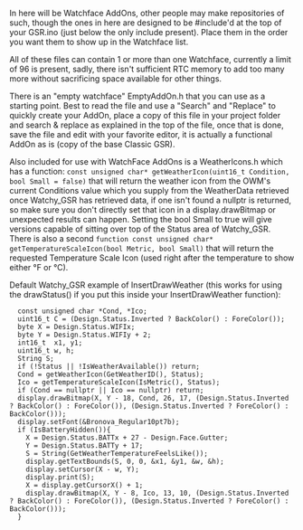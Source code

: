 In here will be Watchface AddOns, other people may make repositories of such, though the ones in here are designed to be #include'd at the top of your GSR.ino (just below the only include present).  Place them in the order you want them to show up in the Watchface list.

All of these files can contain 1 or more than one Watchface, currently a limit of 96 is present, sadly, there isn't sufficient RTC memory to add too many more without sacrificing space available for other things.

There is an "empty watchface" EmptyAddOn.h that you can use as a starting point.  Best to read the file and use a "Search" and "Replace" to quickly create your AddOn, place a copy of this file in your project folder and search & replace as explained in the top of the file, once that is done, save the file and edit with your favorite editor, it is actually a functional AddOn as is (copy of the base Classic GSR).

Also included for use with WatchFace AddOns is a WeatherIcons.h which has a function: `const unsigned char* getWeatherIcon(uint16_t Condition, bool Small = false)` that will return the weather icon from the OWM's current Conditions value which you supply from the WeatherData retrieved once Watchy_GSR has retrieved data, if one isn't found a nullptr is returned, so make sure you don't directly set that icon in a display.drawBitmap or unexpected results can happen.  Setting the bool Small to true will give versions capable of sitting over top of the Status area of Watchy_GSR.  There is also a second `function const unsigned char* getTemperatureScaleIcon(bool Metric, bool Small)` that will return the requested Temperature Scale Icon (used right after the temperature to show either °F or °C).

Default Watchy_GSR example of InsertDrawWeather (this works for using the drawStatus() if you put this inside your InsertDrawWeather function):

```
  const unsigned char *Cond, *Ico;
  uint16_t C = (Design.Status.Inverted ? BackColor() : ForeColor());
  byte X = Design.Status.WIFIx;
  byte Y = Design.Status.WIFIy + 2;
  int16_t  x1, y1;
  uint16_t w, h;
  String S;
  if (!Status || !IsWeatherAvailable()) return;
  Cond = getWeatherIcon(GetWeatherID(), Status);
  Ico = getTemperatureScaleIcon(IsMetric(), Status);
  if (Cond == nullptr || Ico == nullptr) return;
  display.drawBitmap(X, Y - 18, Cond, 26, 17, (Design.Status.Inverted ? BackColor() : ForeColor()), (Design.Status.Inverted ? ForeColor() : BackColor()));
  display.setFont(&Bronova_Regular10pt7b);
  if (IsBatteryHidden()){
    X = Design.Status.BATTx + 27 - Design.Face.Gutter;
    Y = Design.Status.BATTy + 17;
    S = String(GetWeatherTemperatureFeelsLike());
    display.getTextBounds(S, 0, 0, &x1, &y1, &w, &h);
    display.setCursor(X - w, Y);
    display.print(S);
    X = display.getCursorX() + 1;
    display.drawBitmap(X, Y - 8, Ico, 13, 10, (Design.Status.Inverted ? BackColor() : ForeColor()), (Design.Status.Inverted ? ForeColor() : BackColor()));
  }
```

